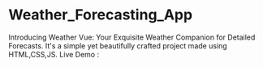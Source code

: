 # Weather_Forecasting_App
Introducing Weather Vue: Your Exquisite Weather Companion for Detailed Forecasts.
It's a simple yet beautifully crafted project made using HTML,CSS,JS.
Live Demo : 
